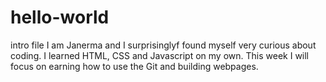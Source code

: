 # hello-world
intro file
I am Janerma and I surprisinglyf found myself very curious about coding. I learned HTML, CSS and Javascript on my own. This week I will focus on earning how to use the Git and building webpages.
